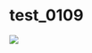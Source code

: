 # test_0109

![](https://cdn.eyesmag.com/wp-content/uploads/2019/08/16174246/toy-story-4-record-main.jpg)


